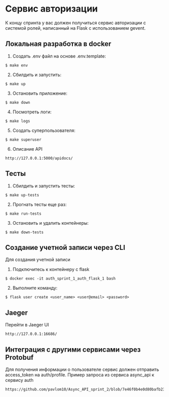 # Сервис авторизации

К концу спринта у вас должен получиться сервис авторизации 
с системой ролей, написанный на Flask с использованием gevent.

## Локальная разработка в docker

1. Создать .env файл на основе .env.template:
```console
$ make env
```
2. Сбилдить и запустить:
```console
$ make up
```
3. Остановить приложение:
```console
$ make down
```
4. Посмотреть логи:
```console
$ make logs
```
5. Создать суперпользователя:
```console
$ make superuser
```
6. Описание API
```
http://127.0.0.1:5000/apidocs/
```

## Тесты
1. Сбилдить и запустить тесты:
```console
$ make up-tests
```
2. Прогнать тесты еще раз:
```console
$ make run-tests
```
3. Остановить и удалить контейнеры:
```console
$ make down-tests
```

## Создание учетной записи через CLI
Для создания учетной записи 
1. Подключитесь к контейнеру с flask 
```console
$ docker exec -it auth_sprint_1_auth_flask_1 bash
```
2. Выполните команду:
```console
$ flask user create <user_name> <user@email> <password>
```

## Jaeger
Перейти в Jaeger UI
```
http://127.0.0.1:16686/
```

## Интеграция с другими сервисами через Protobuf
Для получения информации о пользователе 
сервис должен отправить access_token на auth/profile.
Пример запроса из сервиса async_api к сервису auth
```
https://github.com/pavlom10/Async_API_sprint_2/blob/7e46f0b4e0d80bafb234f08622e3e81201d10ec9/src/api/v1/film.py#L69
```
